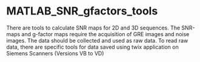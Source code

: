 # MATLAB_SNR_gfactors_tools
There are tools to calculate SNR maps for 2D and 3D sequences.  The SNR-maps and g-factor maps require the acquisition of GRE images and noise images.  The data should be collected and used as raw data.  To read raw data, there are specific tools for data saved using twix application on Siemens Scanners (Versions VB to VD)
